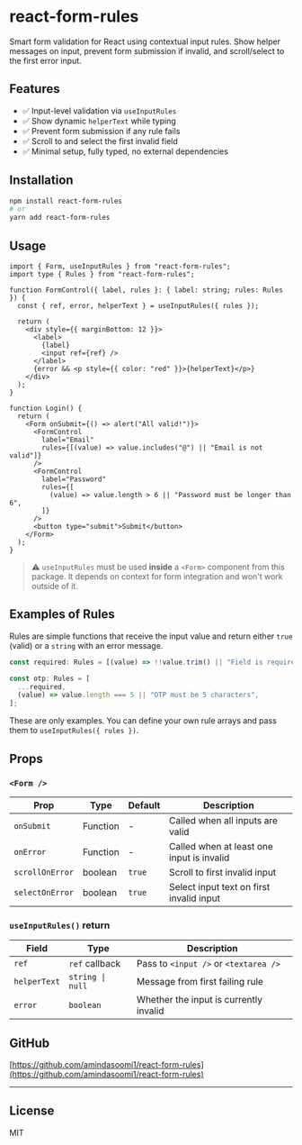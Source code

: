 # react-form-rules

Smart form validation for React using contextual input rules. Show helper messages on input, prevent form submission if invalid, and scroll/select to the first error input.

## Features

- ✅ Input-level validation via `useInputRules`
- ✅ Show dynamic `helperText` while typing
- ✅ Prevent form submission if any rule fails
- ✅ Scroll to and select the first invalid field
- ✅ Minimal setup, fully typed, no external dependencies

## Installation

```bash
npm install react-form-rules
# or
yarn add react-form-rules
```

## Usage

```tsx
import { Form, useInputRules } from "react-form-rules";
import type { Rules } from "react-form-rules";

function FormControl({ label, rules }: { label: string; rules: Rules }) {
  const { ref, error, helperText } = useInputRules({ rules });

  return (
    <div style={{ marginBottom: 12 }}>
      <label>
        {label}
        <input ref={ref} />
      </label>
      {error && <p style={{ color: "red" }}>{helperText}</p>}
    </div>
  );
}

function Login() {
  return (
    <Form onSubmit={() => alert("All valid!")}>
      <FormControl
        label="Email"
        rules={[(value) => value.includes("@") || "Email is not valid"]}
      />
      <FormControl
        label="Password"
        rules={[
          (value) => value.length > 6 || "Password must be longer than 6",
        ]}
      />
      <button type="submit">Submit</button>
    </Form>
  );
}
```

> ⚠️ `useInputRules` must be used **inside** a `<Form>` component from this package. It depends on context for form integration and won't work outside of it.

## Examples of Rules

Rules are simple functions that receive the input value and return either `true` (valid) or a `string` with an error message.

```ts
const required: Rules = [(value) => !!value.trim() || "Field is required"];

const otp: Rules = [
  ...required,
  (value) => value.length === 5 || "OTP must be 5 characters",
];
```

These are only examples. You can define your own rule arrays and pass them to `useInputRules({ rules })`.

## Props

### `<Form />`

| Prop            | Type     | Default | Description                               |
| --------------- | -------- | ------- | ----------------------------------------- |
| `onSubmit`      | Function | -       | Called when all inputs are valid          |
| `onError`       | Function | -       | Called when at least one input is invalid |
| `scrollOnError` | boolean  | `true`  | Scroll to first invalid input             |
| `selectOnError` | boolean  | `true`  | Select input text on first invalid input  |

### `useInputRules()` return

| Field        | Type             | Description                            |
| ------------ | ---------------- | -------------------------------------- |
| `ref`        | `ref` callback   | Pass to `<input />` or `<textarea />`  |
| `helperText` | `string \| null` | Message from first failing rule        |
| `error`      | `boolean`        | Whether the input is currently invalid |

## GitHub

[https://github.com/amindasoomi1/react-form-rules](https://github.com/amindasoomi1/react-form-rules)

---

## License

MIT
